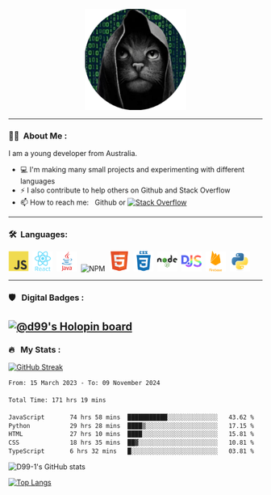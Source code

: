 <p align="center"><img src="https://github.com/D99-1/D99-1/blob/main/My%20project-1%20(1).png" width="200" /></p>
<p align="center">
 
---
 
### :technologist: &nbsp;About Me :

I am a young developer from Australia.

- 💻 I'm making many small projects and experimenting with different languages
- ⚡ I also contribute to help others on Github and Stack Overflow
- 📫 How to reach me: &nbsp; Github or [![Stack Overflow](https://img.shields.io/badge/Stack%20Overflow-orange)](https://stackoverflow.com/users/16370345/dhyan-tanna)

---

### 🛠 &nbsp;Languages:

<p>
<img src="https://github.com/devicons/devicon/blob/master/icons/javascript/javascript-original.svg" title="JavaScript" alt="JavaScript" width="40" height="40"/>&nbsp;
 <img src="https://github.com/devicons/devicon/blob/master/icons/react/react-original-wordmark.svg" title="React" alt="React" width="40" height="40"/>&nbsp;
<img src="https://github.com/devicons/devicon/blob/master/icons/java/java-original-wordmark.svg" title="Java" alt="Java" width="40" height="40"/>&nbsp;
<img src="https://cdn.jsdelivr.net/gh/devicons/devicon/icons/npm/npm-original-wordmark.svg" title="NPM" alt="NPM" width="40" height="40"/>&nbsp;
 <img src="https://github.com/devicons/devicon/blob/master/icons/html5/html5-original.svg" title="HTML5" alt="HTML" width="40" height="40"/>&nbsp;
<img src="https://github.com/devicons/devicon/blob/master/icons/css3/css3-plain-wordmark.svg"  title="CSS3" alt="CSS" width="40" height="40"/>&nbsp;
<img src="https://github.com/devicons/devicon/blob/master/icons/nodejs/nodejs-original-wordmark.svg" title="NodeJS" alt="NodeJS" width="40" height="40"/>&nbsp;
<img src="https://github.com/devicons/devicon/blob/master/icons/discordjs/discordjs-original.svg" title="DiscordJS" alt="DiscordJS" width="40" height="40"/>&nbsp;
<img src="https://github.com/devicons/devicon/blob/master/icons/firebase/firebase-plain-wordmark.svg" title="Firebase" alt="Firebase" width="40" height="40"/>&nbsp;
<img src="https://github.com/devicons/devicon/blob/master/icons/python/python-original.svg" title="Python" alt="Python" width="40" height="40"/>&nbsp;
</p>

---
### 🛡️ &nbsp; Digital Badges :

[![@d99's Holopin board](https://holopin.me/d99)](https://holopin.io/@d99)
---

### 🔥 &nbsp; My Stats :


[![GitHub Streak](http://github-readme-streak-stats.herokuapp.com?user=d99-1&theme=tokyonight&background=000000)](https://github.com/D99-1)

<!--START_SECTION:waka-->

```txt
From: 15 March 2023 - To: 09 November 2024

Total Time: 171 hrs 19 mins

JavaScript       74 hrs 58 mins  ███████████░░░░░░░░░░░░░░   43.62 %
Python           29 hrs 28 mins  ████▒░░░░░░░░░░░░░░░░░░░░   17.15 %
HTML             27 hrs 10 mins  ████░░░░░░░░░░░░░░░░░░░░░   15.81 %
CSS              18 hrs 35 mins  ██▓░░░░░░░░░░░░░░░░░░░░░░   10.81 %
TypeScript       6 hrs 32 mins   █░░░░░░░░░░░░░░░░░░░░░░░░   03.81 %
```

<!--END_SECTION:waka-->

![D99-1's GitHub stats](https://github-readme-stats.vercel.app/api?username=d99-1&show_icons=true&theme=highcontrast)

[![Top Langs](https://github-readme-stats.vercel.app/api/top-langs/?username=d99-1&layout=compact&theme=tokyonight)](https://github.com/D99-1)


